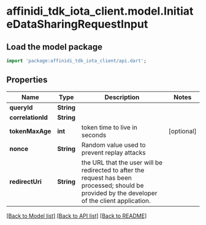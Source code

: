 # affinidi_tdk_iota_client.model.InitiateDataSharingRequestInput

## Load the model package

```dart
import 'package:affinidi_tdk_iota_client/api.dart';
```

## Properties

| Name              | Type       | Description                                                                                                                                      | Notes      |
| ----------------- | ---------- | ------------------------------------------------------------------------------------------------------------------------------------------------ | ---------- |
| **queryId**       | **String** |                                                                                                                                                  |
| **correlationId** | **String** |                                                                                                                                                  |
| **tokenMaxAge**   | **int**    | token time to live in seconds                                                                                                                    | [optional] |
| **nonce**         | **String** | Random value used to prevent replay attacks                                                                                                      |
| **redirectUri**   | **String** | the URL that the user will be redirected to after the request has been processed; should be provided by the developer of the client application. |

[[Back to Model list]](../README.md#documentation-for-models) [[Back to API list]](../README.md#documentation-for-api-endpoints) [[Back to README]](../README.md)
